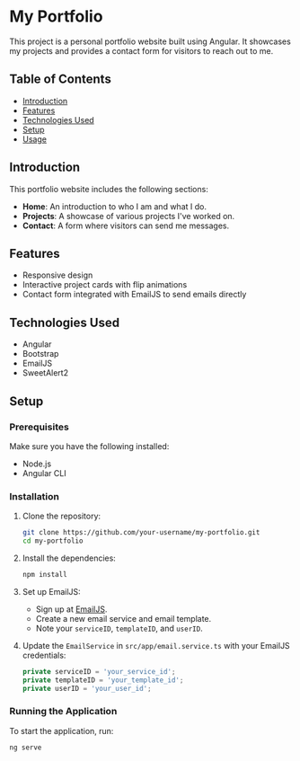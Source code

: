 # My Portfolio

This project is a personal portfolio website built using Angular. It showcases my projects and provides a contact form for visitors to reach out to me.

## Table of Contents
- [Introduction](#introduction)
- [Features](#features)
- [Technologies Used](#technologies-used)
- [Setup](#setup)
- [Usage](#usage)

## Introduction

This portfolio website includes the following sections:
- **Home**: An introduction to who I am and what I do.
- **Projects**: A showcase of various projects I've worked on.
- **Contact**: A form where visitors can send me messages.

## Features

- Responsive design
- Interactive project cards with flip animations
- Contact form integrated with EmailJS to send emails directly

## Technologies Used

- Angular
- Bootstrap
- EmailJS
- SweetAlert2

## Setup

### Prerequisites

Make sure you have the following installed:
- Node.js
- Angular CLI

### Installation

1. Clone the repository:
    ```bash
    git clone https://github.com/your-username/my-portfolio.git
    cd my-portfolio
    ```

2. Install the dependencies:
    ```bash
    npm install
    ```

3. Set up EmailJS:
    - Sign up at [EmailJS](https://www.emailjs.com/).
    - Create a new email service and email template.
    - Note your `serviceID`, `templateID`, and `userID`.

4. Update the `EmailService` in `src/app/email.service.ts` with your EmailJS credentials:
    ```typescript
    private serviceID = 'your_service_id';
    private templateID = 'your_template_id';
    private userID = 'your_user_id';
    ```

### Running the Application

To start the application, run:
```bash
ng serve
